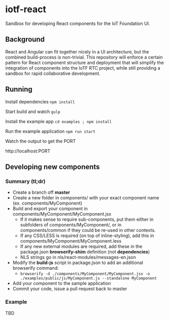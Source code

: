 # iotf-react
Sandbox for developing React components for the IoT Foundation UI.

## Background

React and Angular can fit together nicely in a UI architecture, but the combined build-process is non-trivial.  This repository will enforce a certain pattern for React component structure and deployment that will simplify the integration of components into the IoTF RTC project, while still providing a sandbox for rapid collaborative development.

## Running

Install dependencies
`npm install`

Start build and watch
`gulp`

Install the example app
`cd examples ; npm install`

Run the example application
`npm run start`

Watch the output to get the PORT

http://localhost:PORT

## Developing new components

### Summary (tl;dr)

* Create a branch off **master**
* Create a new folder in components/ with your exact component name (ex. components/MyComponent)
* Build and export your component in components/MyComponent/MyComponent.jsx
  * If it makes sense to require sub-components, put them either in subfolders of components/MyComponent/, or in components/common if they could be re-used in other contexts.
  * If any CSS/LESS is required (on top of inline-styling), add this in components/MyComponent/MyComponent.less
  * If any new external modules are required, add these in the package.json **browserify-shim** definition (not **dependencies**)
  * NLS strings go in nls/react-modules/messages-en.json
* Modify the **build-js** script in package.json to add an additional browserify command:
  * `browserify -d ./components/MyComponent/MyComponent.jsx -o ./examples/public/js/MyComponent.js --standalone MyComponent`
* Add your component to the sample application
* Commit your code, issue a pull request back to master

### Example

TBD
